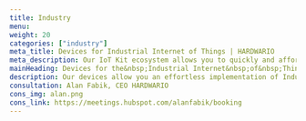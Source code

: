```yaml
---
title: Industry
menu:
weight: 20
categories: ["industry"]
meta_title: Devices for Industrial Internet of Things | HARDWARIO
meta_description: Our IoT Kit ecosystem allows you to quickly and affordably realise Industry 4.0 pilot projects in areas of predictive maintenance, production monitoring or work environment comfort monitoring.
mainHeading: Devices for the&nbsp;Industrial Internet&nbsp;of&nbsp;Things
description: Our devices allow you an effortless implementation of Industry 4.0 projects in the areas of predictive maintenance, production monitoring or monitoring the comfort of the working environment.
consultation: Alan Fabik, CEO HARDWARIO
cons_img: alan.png
cons_link: https://meetings.hubspot.com/alanfabik/booking
---
```

